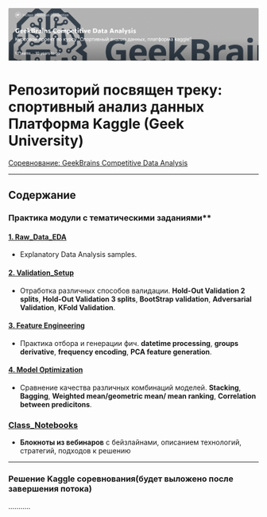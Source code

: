 <a href="https://www.kaggle.com/c/geekbrains-competitive-data-analysis"><img src="figures/title.PNG" alt="GB inclass competition title" width="800"/></a>

# Репозиторий посвящен треку: спортивный анализ данных Платформа Kaggle (Geek University)
[Соревнование: GeekBrains Competitive Data Analysis](https://www.kaggle.com/c/geekbrains-competitive-data-analysis)

--- 
## Содержание

### Практика модули с тематическими заданиями**

#### [1. Raw_Data_EDA](https://github.com/Nickel-nc/GU_Sport_DS/tree/master/1.%20Raw_Data_EDA)
- Explanatory Data Analysis samples.

#### [2. Validation_Setup](https://github.com/Nickel-nc/GU_Sport_DS/tree/master/2.%20Validation_Setup)
- Отработка различных способов валидации. **Hold-Out Validation 2 splits**, **Hold-Out Validation 3 splits**, **BootStrap validation**, **Adversarial Validation**, **KFold Validation**.

#### [3. Feature Engineering](https://github.com/Nickel-nc/GU_Sport_DS/tree/master/3.%20Feature%20Engineering)
- Практика отбора и генерации фич. **datetime processing**, **groups derivative**, **frequency encoding**, **PCA feature generation**.

#### [4. Model Optimization](https://github.com/Nickel-nc/GU_Sport_DS/blob/master/4.%20Stacking%20and%20Optimize/Model%20Stacking%20and%20Optimization.ipynb)
- Сравнение качества различных комбинаций моделей. **Stacking**, **Bagging**, **Weighted mean/geometric mean/ mean ranking**, **Correlation between predicitons**.

### [Class_Notebooks]()
- **Блокноты из вебинаров** с бейзлайнами, описанием технологий, стратегий, подходов к решению

---
### Решение Kaggle соревнования(будет выложено после завершения потока)
...........
